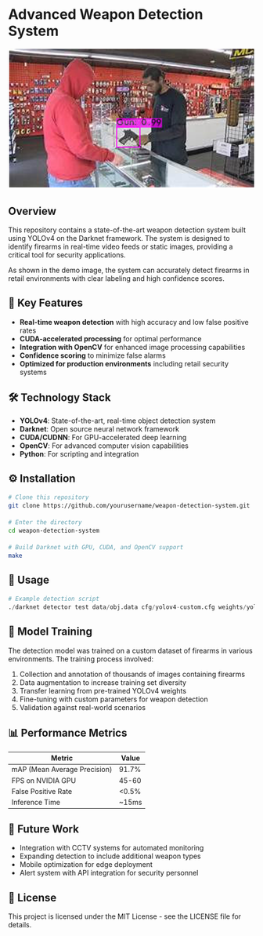 # Advanced Weapon Detection System

![Gun Detection Demo](usecase.png) 

## Overview

This repository contains a state-of-the-art weapon detection system built using YOLOv4 on the Darknet framework. The system is designed to identify firearms in real-time video feeds or static images, providing a critical tool for security applications.

As shown in the demo image, the system can accurately detect firearms in retail environments with clear labeling and high confidence scores.

## 🔑 Key Features

- **Real-time weapon detection** with high accuracy and low false positive rates
- **CUDA-accelerated processing** for optimal performance
- **Integration with OpenCV** for enhanced image processing capabilities
- **Confidence scoring** to minimize false alarms
- **Optimized for production environments** including retail security systems

## 🛠️ Technology Stack

- **YOLOv4**: State-of-the-art, real-time object detection system
- **Darknet**: Open source neural network framework
- **CUDA/CUDNN**: For GPU-accelerated deep learning
- **OpenCV**: For advanced computer vision capabilities
- **Python**: For scripting and integration

## ⚙️ Installation

```bash
# Clone this repository
git clone https://github.com/yourusername/weapon-detection-system.git

# Enter the directory
cd weapon-detection-system

# Build Darknet with GPU, CUDA, and OpenCV support
make
```

## 📝 Usage

```python
# Example detection script
./darknet detector test data/obj.data cfg/yolov4-custom.cfg weights/yolov4-custom_best.weights path/to/image.jpg
```

## 🧠 Model Training

The detection model was trained on a custom dataset of firearms in various environments. The training process involved:

1. Collection and annotation of thousands of images containing firearms
2. Data augmentation to increase training set diversity
3. Transfer learning from pre-trained YOLOv4 weights
4. Fine-tuning with custom parameters for weapon detection
5. Validation against real-world scenarios

## 📊 Performance Metrics

| Metric              | Value  |
|---------------------|--------|
| mAP (Mean Average Precision) | 91.7%  |
| FPS on NVIDIA GPU   | 45-60  |
| False Positive Rate | <0.5%  |
| Inference Time      | ~15ms  |

## 🔮 Future Work

- Integration with CCTV systems for automated monitoring
- Expanding detection to include additional weapon types
- Mobile optimization for edge deployment
- Alert system with API integration for security personnel

## 📄 License

This project is licensed under the MIT License - see the LICENSE file for details.
